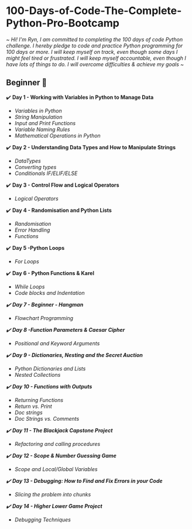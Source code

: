 # 100-Days-of-Code-The-Complete-Python-Pro-Bootcamp

<em>~ Hi! I'm Ryn, I am committed to completing the 100 days of code Python challenge. I hereby pledge to code and practice Python programming for 100 days or more.
I will keep myself on track, even though some days I might feel tired or frustrated. I will keep myself accountable, even though I have lots of things to do.
I will overcome difficulties & achieve my goals ~</em>

<h2>Beginner 🌱</h2>

 ✔️ <strong>Day 1 - Working with Variables in Python to Manage Data</strong>
 <em><ul>
 <li>Variables in Python</li>
 <li>String Manipulation</li>
 <li>Input and Print Functions</li>
 <li>Variable Naming Rules</li>
 <li>Mathematical Operations in Python</li></ul></em>

✔️ <strong>Day 2 - Understanding Data Types and How to Manipulate Strings</strong>
<em><ul>
<li>DataTypes</li>
<li>Converting types</li>
<li>Conditionals IF/ELIF/ELSE</li></ul></em>

✔️ <strong>Day 3 - Control Flow and Logical Operators</strong>
<em><ul>
<li>Logical Operators</li></ul></em>
 
✔️ <strong>Day 4 - Randomisation and Python Lists</strong>
<em><ul>
<li>Randomisation</li>
<li>Error Handling</li>
<li>Functions</li></ul></em>

✔️ <strong>Day 5 -Python Loops</strong>
<em><ul>
<li>For Loops</li></ul></em>

✔️ <strong>Day 6 - Python Functions & Karel</strong>
<em><ul>
<li>While Loops</li>
<li>Code blocks and Indentation</li><em></ul>
 
✔️ <strong>Day 7 - Beginner - Hangman</strong>
<em><ul>
<li>Flowchart Programming</li><em></ul>
 
✔️ <strong>Day 8 -Function Parameters & Caesar Cipher</strong>
<em><ul>
<li>Positional and Keyword Arguments</li><em></ul>
 
✔️ <strong>Day 9 - Dictionaries, Nesting and the Secret Auction</strong>
<em><ul>
<li>Python Dictionaries and Lists</li>
<li>Nested Collections</li><em></ul>
 
✔️ <strong>Day 10 - Functions with Outputs</strong>
<em><ul>
<li>Returning Functions</li>
<li> Return vs. Print </li>
<li>Doc strings</li>
<li>Doc Strings vs. Comments</li><em></ul>
 
✔️ <strong>Day 11 - The Blackjack Capstone Project</strong>
<em><ul>
<li> Refactoring and calling procedures </li><em></ul>
 
✔️ <strong>Day 12  - Scope & Number Guessing Game</strong>
<em><ul>
<li>Scope and Local/Global Variables</li><em></ul>
 
✔️ <strong>Day 13 - Debugging: How to Find and Fix Errors in your Code</strong>
<em><ul>
<li>Slicing the problem into chunks</li><em></ul>
 
✔️ <strong>Day 14 - Higher Lower Game Project</strong>
<em><ul>
<li>Debugging Techniques</li><em></ul>



















